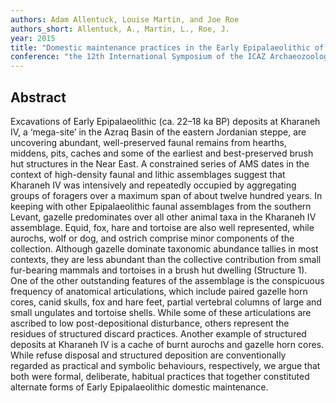 ```yaml
---
authors: Adam Allentuck, Louise Martin, and Joe Roe
authors_short: Allentuck, A., Martin, L., Roe, J.
year: 2015
title: "Domestic maintenance practices in the Early Epipalaeolithic of the Jordanian steppe"
conference: "the 12th International Symposium of the ICAZ Archaeozoology of Southwest Asia and Adjacent Areas Working Group (ASWA), Groningen"
---
```


## Abstract

Excavations of Early Epipalaeolithic (ca. 22–18 ka BP) deposits at Kharaneh IV, a ‘mega-site’ in the Azraq Basin of the eastern Jordanian steppe, are uncovering abundant, well-preserved faunal remains from hearths, middens, pits, caches and some of the earliest and best-preserved brush hut structures in the Near East. A constrained series of AMS dates in the context of high-density faunal and lithic assemblages suggest that Kharaneh IV was intensively and repeatedly occupied by aggregating groups of foragers over a maximum span of about twelve hundred years. In keeping with other Epipalaeolithic faunal assemblages from the southern Levant, gazelle predominates over all other animal taxa in the Kharaneh IV assemblage. Equid, fox, hare and tortoise are also well represented, while aurochs, wolf or dog, and ostrich comprise minor components of the collection.  Although gazelle dominate taxonomic abundance tallies in most contexts, they are less abundant than the collective contribution from small fur-bearing mammals and tortoises in a brush hut dwelling (Structure 1). One of the other outstanding features of the assemblage is the conspicuous frequency of anatomical articulations, which include paired gazelle horn cores, canid skulls, fox and hare feet, partial vertebral columns of large and small ungulates and tortoise shells. While some of these articulations are ascribed to low post-depositional disturbance, others represent the residues of structured discard practices. Another example of structured deposits at Kharaneh IV is a cache of burnt aurochs and gazelle horn cores. While refuse disposal and structured deposition are conventionally regarded as practical and symbolic behaviours, respectively, we argue that both were formal, deliberate, habitual practices that together constituted alternate forms of Early Epipalaeolithic domestic maintenance.
